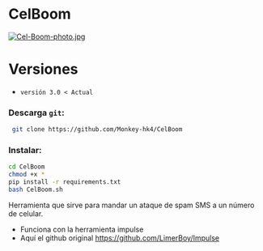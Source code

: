 # CelBoom
[![Cel-Boom-photo.jpg](https://i.postimg.cc/05zhjstB/Cel-Boom-photo.jpg)](https://postimg.cc/WtP5YQcG)
# Versiones
* `versión 3.0 < Actual`

### Descarga `git`:
```bash
 git clone https://github.com/Monkey-hk4/CelBoom
 ```
 ### Instalar:
 ```bash
 cd CelBoom
 chmod +x *
 pip install -r requirements.txt
 bash CelBoom.sh
```
Herramienta que sirve para mandar un ataque de spam SMS a un número de celular.
- Funciona con la herramienta impulse
- Aquí el github original https://github.com/LimerBoy/Impulse

